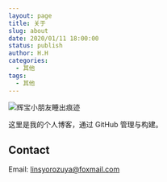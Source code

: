 ```yaml
---
layout: page
title: 关于
slug: about
date: 2020/01/11 18:00:00
status: publish
author: H.H
categories: 
  - 其他
tags: 
  - 其他
---
```


![辉宝小朋友睡出痕迹](/Users/linsyorozuya/Documents/Blog/src/よろづ屋/其他/about.assets/IMG_1317.jpeg)

这里是我的个人博客，通过 GitHub 管理与构建。


## Contact

Email: linsyorozuya@foxmail.com 



